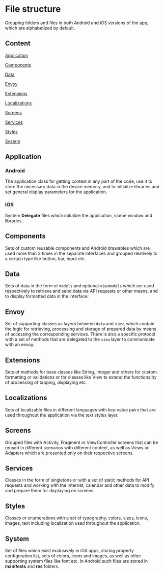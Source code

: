 # File structure

Grouping folders and files in both Android and iOS versions of the app, which are alphabetized by default.


## Content

[Application](#application)

[Components](#components)

[Data](#data)

[Envoy](#envoy)

[Extensions](#extensions)

[Localizations](#localizations)

[Screens](#screens)

[Services](#services)

[Styles](#styles)

[System](#system)


## Application

### Android

The application class for getting context in any part of the code, use it to store the necessary data in the device memory, and to initialize libraries and set general display parameters for the application.

### iOS

System **Delegate** files which initialize the application, scene window and libraries.


## Components

Sets of custom reusable components and Android drawables which are used more than 2 times in the separate interfaces and grouped relatively to a certain type like button, bar, input etc.


## Data

Sets of data in the form of `models` and optional `viewmodels` which are used respectively to retrieve and send data via API requests or other means, and to display formatted data in the interface.


## Envoy

Set of supporting classes as layers between `data` and `view`, which contain the logic for retrieving, processing and storage of prepared data by means of accessing the corresponding services. There is also a specific protocol with a set of methods that are delegated to the `view` layer to communicate with an envoy.


## Extensions

Sets of methods for base classes like String, Integer and others for custom formatting or validations or for classes like View to extend the functionality of processing of tapping, displaying etc.


## Localizations

Sets of localizable files in different languages with key-value pairs that are used throughout the application via the text styles layer.


## Screens

Grouped files with Activity, Fragment or ViewController screens that can be reused in different scenarios with different content, as well as Views or Adapters which are presented only on their respective screens.


## Services

Classes in the form of singletons or with a set of static methods for API requests and working with the internet, calendar and other data to modify and prepare them for displaying on screens.


## Styles

Classes or enumerations with a set of typography, colors, sizes, icons, images, text including localization used throughout the application.


## System

Set of files which exist exclusively in iOS apps, storing property configuration list, sets of colors, icons and images, as well as other supporting system files like font etc. In Android such files are stored in **manifests** and **res** folders.